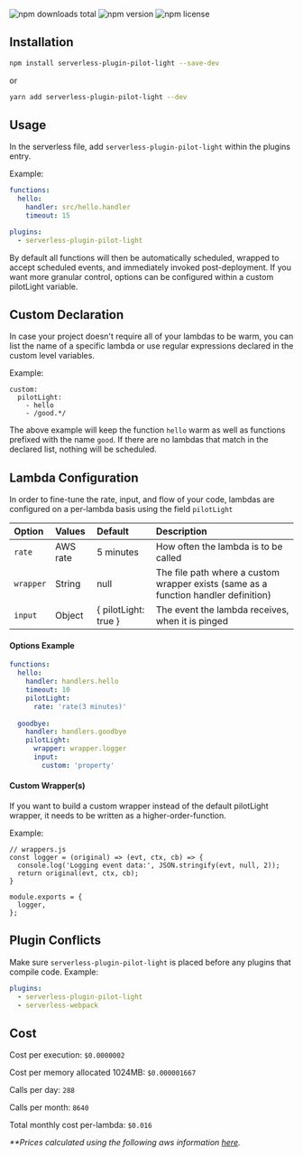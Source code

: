 ![npm downloads total](https://img.shields.io/npm/dt/serverless-plugin-pilot-light.svg) ![npm version](https://img.shields.io/npm/v/serverless-plugin-pilot-light.svg) ![npm license](https://img.shields.io/npm/l/serverless-plugin-pilot-light.svg)

## Installation

```sh
npm install serverless-plugin-pilot-light --save-dev
```
or
```sh
yarn add serverless-plugin-pilot-light --dev
```

## Usage

In the serverless file, add `serverless-plugin-pilot-light` within the plugins entry.

Example:

```yaml
functions:
  hello:
    handler: src/hello.handler
    timeout: 15

plugins:
  - serverless-plugin-pilot-light
```

By default all functions will then be automatically scheduled, wrapped to accept scheduled events, and immediately invoked post-deployment. If you want more granular control, options can be configured within a custom pilotLight variable.

## Custom Declaration
In case your project doesn't require all of your lambdas to be warm, you can list the name of a specific lambda or use regular expressions declared in the custom level variables.

Example:
```
custom:
  pilotLight:
    - hello
    - /good.*/ 
```

The above example will keep the function `hello` warm as well as functions prefixed with the name `good`. If there are no lambdas that match in the declared list, nothing will be scheduled.

## Lambda Configuration

In order to fine-tune the rate, input, and flow of your code, lambdas are configured on a per-lambda basis using the field `pilotLight`

| Option | Values | Default | Description  |
| :--- | :--- | :--- | :--- |
| `rate` | AWS rate | 5 minutes | How often the lambda is to be called |
| `wrapper` | String | null | The file path where a custom wrapper exists (same as a function handler definition) |
| `input` | Object | { pilotLight: true } | The event the lambda receives, when it is pinged |

#### Options Example

```yaml
functions:
  hello:
    handler: handlers.hello
    timeout: 10
    pilotLight: 
      rate: 'rate(3 minutes)'
      
  goodbye:
    handler: handlers.goodbye
    pilotLight:
      wrapper: wrapper.logger
      input:
        custom: 'property'
```

#### Custom Wrapper(s)
If you want to build a custom wrapper instead of the default pilotLight wrapper, it needs to be written as a higher-order-function. 

Example:
```
// wrappers.js
const logger = (original) => (evt, ctx, cb) => {
  console.log('Logging event data:', JSON.stringify(evt, null, 2));
  return original(evt, ctx, cb);
}

module.exports = {
  logger,
};
```

## Plugin Conflicts

Make sure `serverless-plugin-pilot-light` is placed before any plugins that compile code. 
Example:

```yaml
plugins:
  - serverless-plugin-pilot-light
  - serverless-webpack
```

## Cost

Cost per execution: `$0.0000002`

Cost per memory allocated 1024MB: `$0.000001667`

Calls per day: `288`

Calls per month: `8640`


Total monthly cost per-lambda: `$0.016`

_**Prices calculated using the following aws information  [here](https://aws.amazon.com/lambda/pricing/)._
